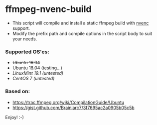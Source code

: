 # ffmpeg-nvenc-build

* This script will compile and install a static ffmpeg build with [nvenc](https://en.wikipedia.org/wiki/Nvidia_NVENC) support.
* Modify the prefix path and compile options in the script body to suit your needs.

### Supported OS'es:

* ~~Ubuntu 16.04~~
* Ubuntu 18.04 (testing...)
* _LinuxMint 19.1 (untested)_
* _CentOS 7 (untested)_

### Based on:

* https://trac.ffmpeg.org/wiki/CompilationGuide/Ubuntu
* https://gist.github.com/Brainiarc7/3f7695ac2a0905b05c5b

Enjoy! :-)
